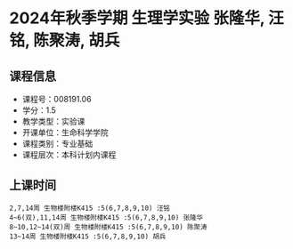 # 2024年秋季学期 生理学实验 张隆华, 汪铭, 陈聚涛, 胡兵






## 课程信息

- 课程号：008191.06
- 学分：1.5
- 教学类型：实验课
- 开课单位：生命科学学院
- 课程类别：专业基础
- 课程层次：本科计划内课程

## 上课时间

```
2,7,14周 生物楼附楼K415 :5(6,7,8,9,10) 汪铭
4~6(双),11,14周 生物楼附楼K415 :5(6,7,8,9,10) 张隆华
8~10,12~14(双)周 生物楼附楼K415 :5(6,7,8,9,10) 陈聚涛
13~14周 生物楼附楼K415 :5(6,7,8,9,10) 胡兵
```

